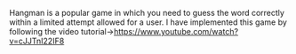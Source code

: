 Hangman is a popular game in which you need to guess the word correctly within a limited attempt allowed for a user. I have implemented this game by following the video tutorial->https://www.youtube.com/watch?v=cJJTnI22IF8
